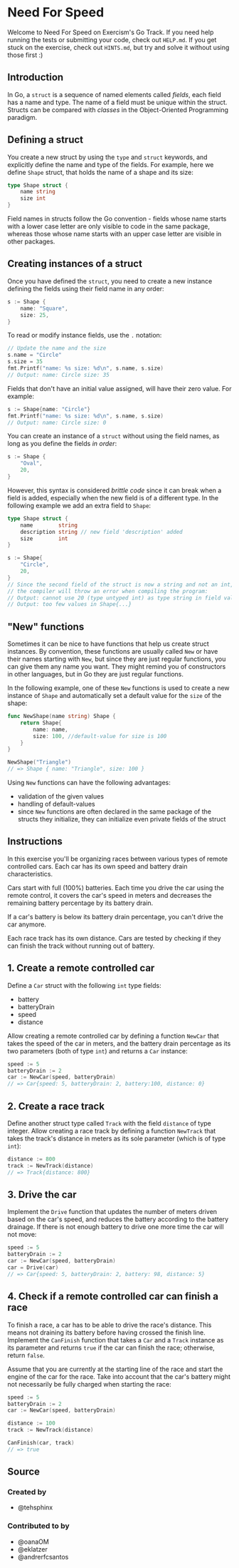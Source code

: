# Need For Speed

Welcome to Need For Speed on Exercism's Go Track.
If you need help running the tests or submitting your code, check out `HELP.md`.
If you get stuck on the exercise, check out `HINTS.md`, but try and solve it without using those first :)

## Introduction

In Go, a `struct` is a sequence of named elements called _fields_, each field has a name and type.
The name of a field must be unique within the struct.
Structs can be compared with _classes_ in the Object-Oriented Programming paradigm.

## Defining a struct

You create a new struct by using the `type` and `struct` keywords, and explicitly define the name and type of the fields.
For example, here we define `Shape` struct, that holds the name of a shape and its size:

```go
type Shape struct {
    name string
    size int
}
```

Field names in structs follow the Go convention - fields whose name starts with a lower case letter are only visible to code in the same package, whereas those whose name starts with an upper case letter are visible in other packages.

## Creating instances of a struct

Once you have defined the `struct`, you need to create a new instance defining the fields using their field name
in any order:

```go
s := Shape {
    name: "Square",
    size: 25,
}
```

To read or modify instance fields, use the `.` notation:

```go
// Update the name and the size
s.name = "Circle"
s.size = 35
fmt.Printf("name: %s size: %d\n", s.name, s.size)
// Output: name: Circle size: 35
```

Fields that don't have an initial value assigned, will have their zero value. For example:

```go
s := Shape{name: "Circle"}
fmt.Printf("name: %s size: %d\n", s.name, s.size)
// Output: name: Circle size: 0
```

You can create an instance of a `struct` without using the field names, as long as you define the fields _in order_:

```go
s := Shape {
	"Oval",
	20,
}
```

However, this syntax is considered _brittle code_ since it can break when a field is added, especially when the new field is of a different type.
In the following example we add an extra field to `Shape`:

```go
type Shape struct {
	name        string
	description string // new field 'description' added
	size        int
}

s := Shape{
    "Circle",
    20,
}
// Since the second field of the struct is now a string and not an int,
// the compiler will throw an error when compiling the program:
// Output: cannot use 20 (type untyped int) as type string in field value
// Output: too few values in Shape{...}
```

## "New" functions

Sometimes it can be nice to have functions that help us create struct instances.
By convention, these functions are usually called `New` or have their names starting with `New`, but since they are just regular functions, you can give them any name you want.
They might remind you of constructors in other languages, but in Go they are just regular functions.

In the following example, one of these `New` functions is used to create a new instance of `Shape` and automatically set a default value for the `size` of the shape:

```go
func NewShape(name string) Shape {
	return Shape{
		name: name,
		size: 100, //default-value for size is 100
	}
}

NewShape("Triangle")
// => Shape { name: "Triangle", size: 100 }

```

Using `New` functions can have the following advantages:
* validation of the given values
* handling of default-values
* since `New` functions are often declared in the same package of the structs they initialize, they can initialize even private fields of the struct

## Instructions

In this exercise you'll be organizing races between various types of remote controlled cars.
Each car has its own speed and battery drain characteristics.

Cars start with full (100%) batteries. Each time you drive the car using the remote control,
it covers the car's speed in meters and decreases the remaining battery percentage by its battery drain.

If a car's battery is below its battery drain percentage, you can't drive the car anymore.

Each race track has its own distance. Cars are tested by checking if they can finish the track without running out of battery.

## 1. Create a remote controlled car

Define a `Car` struct with the following `int` type fields:

- battery
- batteryDrain
- speed
- distance

Allow creating a remote controlled car by defining a function `NewCar` that takes the speed of the car in meters,
and the battery drain percentage as its two parameters (both of type `int`) and returns a `Car` instance:

```go
speed := 5
batteryDrain := 2
car := NewCar(speed, batteryDrain)
// => Car{speed: 5, batteryDrain: 2, battery:100, distance: 0}
```

## 2. Create a race track

Define another struct type called `Track` with the field `distance` of type integer.
Allow creating a race track by defining a function `NewTrack` that takes the track's distance in meters as its sole parameter (which is of type `int`):

```go
distance := 800
track := NewTrack(distance)
// => Track{distance: 800}
```

## 3. Drive the car

Implement the `Drive` function that updates the number of meters driven based on the car's speed, and reduces the battery according to the battery drainage.
If there is not enough battery to drive one more time the car will not move:

```go
speed := 5
batteryDrain := 2
car := NewCar(speed, batteryDrain)
car = Drive(car)
// => Car{speed: 5, batteryDrain: 2, battery: 98, distance: 5}
```

## 4. Check if a remote controlled car can finish a race

To finish a race, a car has to be able to drive the race's distance. This means not draining its battery before having crossed the finish line. Implement the `CanFinish` function that takes a `Car` and a `Track` instance as its parameter and returns `true` if the car can finish the race; otherwise, return `false`.

Assume that you are currently at the starting line of the race and start the engine of the car for the race. Take into account that the car's battery might not necessarily be fully charged when starting the race:
```go
speed := 5
batteryDrain := 2
car := NewCar(speed, batteryDrain)

distance := 100
track := NewTrack(distance)

CanFinish(car, track)
// => true
```

## Source

### Created by

- @tehsphinx

### Contributed to by

- @oanaOM
- @eklatzer
- @andrerfcsantos